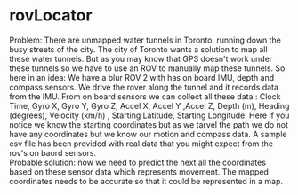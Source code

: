 # rovLocator
Problem: There are unmapped water tunnels in Toronto, running down the busy streets of the city. The city of Toronto wants a solution to map all these water tunnels. But as you may know that GPS doesn't work under these tunnels so we have to use an ROV to manually map these tunnels. So here in an idea: We have a blur ROV 2 with has on board IMU, depth and compass sensors. We drive the rover along the tunnel and it records data from the IMU. From on board sensors we can collect all these data : Clock Time,	Gyro X,	Gyro Y,	Gyro Z,	Accel X,	Accel Y	,Accel Z,	Depth (m),	Heading (degrees),	Velocity (km/h)	,	Starting Latitude,	Starting Longitude. Here if you notice we know the starting coordinates but as we tarvel the path we do not have any coordinates but we know our motion and compass data. A sample csv file has been provided with real data that you might expect from the rov's on baord sensors. <br>
Probable solution: now we need to predict the next all the coordinates based on these sensor data which represents movement. The mapped coordinates needs to be accurate so that it could be represented in a map. 
